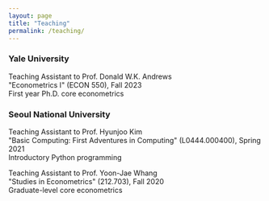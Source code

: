 ```yaml
---
layout: page
title: "Teaching"
permalink: /teaching/
---
```


### Yale University
Teaching Assistant to Prof. Donald W.K. Andrews \
"Econometrics I" (ECON 550), Fall 2023 \
First year Ph.D. core econometrics

### Seoul National University

Teaching Assistant to Prof. Hyunjoo Kim \
"Basic Computing: First Adventures in Computing" (L0444.000400), Spring 2021\
Introductory Python programming

Teaching Assistant to Prof. Yoon-Jae Whang \
"Studies in Econometrics" (212.703), Fall 2020\
Graduate-level core econometrics

